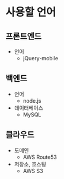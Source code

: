 # 사용할 언어

## 프론트엔드
- 언어
    - jQuery-mobile

## 백엔드
- 언어
    - node.js
- 데이터베이스
    - MySQL

## 클라우드
- 도메인
    - AWS Route53
- 저장소, 호스팅
    - AWS S3
